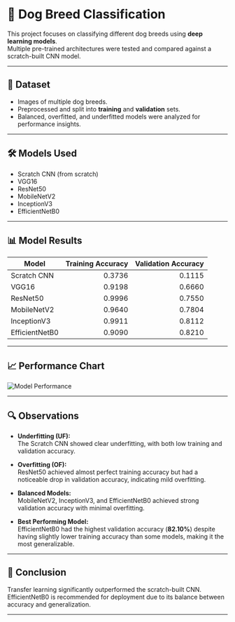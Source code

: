 # 🐶 Dog Breed Classification

This project focuses on classifying different dog breeds using **deep learning models**.  
Multiple pre-trained architectures were tested and compared against a scratch-built CNN model.

---

## 📂 Dataset
- Images of multiple dog breeds.
- Preprocessed and split into **training** and **validation** sets.
- Balanced, overfitted, and underfitted models were analyzed for performance insights.

---

## 🛠 Models Used
- Scratch CNN (from scratch)
- VGG16
- ResNet50
- MobileNetV2
- InceptionV3
- EfficientNetB0

---

## 📊 Model Results

| Model            | Training Accuracy | Validation Accuracy |
|------------------|------------------:|--------------------:|
| Scratch CNN       | 0.3736            | 0.1115              |
| VGG16             | 0.9198            | 0.6660              |
| ResNet50          | 0.9996            | 0.7550              |
| MobileNetV2       | 0.9640            | 0.7804              |
| InceptionV3       | 0.9911            | 0.8112              |
| EfficientNetB0    | 0.9090            | 0.8210              |

---

## 📈 Performance Chart

![Model Performance](https://raw.githubusercontent.com/USERNAME/REPO_NAME/BRANCH_NAME/images/model_performance_clean.png)

---

## 🔍 Observations

- **Underfitting (UF):**  
  The Scratch CNN showed clear underfitting, with both low training and validation accuracy.
  
- **Overfitting (OF):**  
  ResNet50 achieved almost perfect training accuracy but had a noticeable drop in validation accuracy, indicating mild overfitting.
  
- **Balanced Models:**  
  MobileNetV2, InceptionV3, and EfficientNetB0 achieved strong validation accuracy with minimal overfitting.
  
- **Best Performing Model:**  
  EfficientNetB0 had the highest validation accuracy (**82.10%**) despite having slightly lower training accuracy than some models, making it the most generalizable.

---

## 📌 Conclusion
Transfer learning significantly outperformed the scratch-built CNN.  
EfficientNetB0 is recommended for deployment due to its balance between accuracy and generalization.

---

